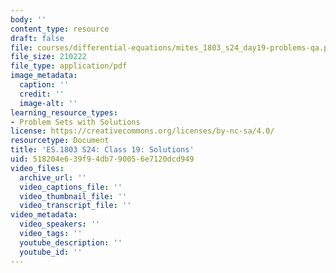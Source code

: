 ```yaml
---
body: ''
content_type: resource
draft: false
file: courses/differential-equations/mites_1803_s24_day19-problems-qa.pdf
file_size: 210222
file_type: application/pdf
image_metadata:
  caption: ''
  credit: ''
  image-alt: ''
learning_resource_types:
- Problem Sets with Solutions
license: https://creativecommons.org/licenses/by-nc-sa/4.0/
resourcetype: Document
title: 'ES.1803 S24: Class 19: Solutions'
uid: 518204e6-39f9-4db7-9005-6e7120dcd949
video_files:
  archive_url: ''
  video_captions_file: ''
  video_thumbnail_file: ''
  video_transcript_file: ''
video_metadata:
  video_speakers: ''
  video_tags: ''
  youtube_description: ''
  youtube_id: ''
---
```

